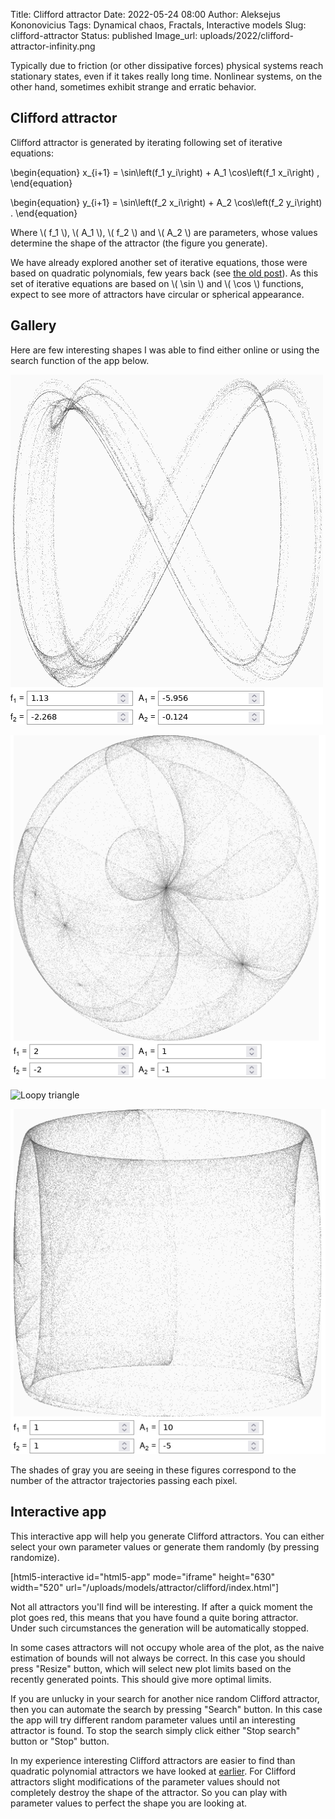 Title: Clifford attractor
Date: 2022-05-24 08:00
Author: Aleksejus Kononovicius
Tags: Dynamical chaos, Fractals, Interactive models
Slug: clifford-attractor
Status: published
Image_url: uploads/2022/clifford-attractor-infinity.png

Typically due to friction (or other dissipative forces) physical systems
reach stationary states, even if it takes really long time. Nonlinear
systems, on the other hand, sometimes exhibit strange and erratic
behavior.
<!--more-->

## Clifford attractor

Clifford attractor is generated by iterating following set of iterative
equations:

\begin{equation}
    x\_{i+1} = \sin\left(f\_1 y\_i\right) + A\_1 \cos\left(f\_1 x\_i\right) ,
\end{equation}

\begin{equation}
    y\_{i+1} = \sin\left(f\_2 x\_i\right) + A\_2 \cos\left(f\_2 y\_i\right) .
\end{equation}

Where \\\( f\_1 \\\), \\\( A\_1 \\\), \\\( f\_2 \\\) and \\\( A\_2 \\\) are
parameters, whose values determine the shape of the attractor (the figure
you generate).

We have already explored another set of iterative equations, those were
based on quadratic polynomials, few years back (see [the old
post]({filename}/articles/2013/randomly-generated-strange-attractors.md)).
As this set of iterative equations are based on \\\( \sin \\\) and
\\\( \cos \\\) functions, expect to see more of attractors have circular or
spherical appearance.

## Gallery

Here are few interesting shapes I was able to find either online or using
the search function of the app below.

![Infinity](/uploads/2022/clifford-attractor-infinity.png "Infinity")

![Sphere inside the sphere](/uploads/2022/clifford-attractor-sphere.png
"Sphere inside the sphere")

![Loopy triangle](/uploads/2022/clifford-attractor-loops.png "Loopy
triangle")

![Six sided die](/uploads/2022/clifford-attractor-die.png "Six sided die")

The shades of gray you are seeing in these figures correspond to the number
of the attractor trajectories passing each pixel.

## Interactive app

This interactive app will help you generate Clifford attractors. You can
either select your own parameter values or generate them randomly (by
pressing randomize).

[html5-interactive id="html5-app" mode="iframe" height="630" width="520"
url="/uploads/models/attractor/clifford/index.html"]

Not all attractors you'll find will be interesting. If after a quick moment
the plot goes red, this means that you have found a quite boring attractor.
Under such circumstances the generation will be automatically stopped.

In some cases attractors will not occupy whole area of the plot, as the
naive estimation of bounds will not always be correct. In this case
you should press "Resize" button, which will select new plot limits based on
the recently generated points. This should give more optimal limits.

If you are unlucky in your search for another nice random Clifford
attractor, then you can automate the search by pressing "Search" button. In
this case the app will try different random parameter values until an
interesting attractor is found. To stop the search simply click either "Stop
search" button or "Stop" button.

In my experience interesting Clifford attractors are easier to find than
quadratic polynomial attractors we have looked at
[earlier]({filename}/articles/2013/randomly-generated-strange-attractors.md).
For Clifford attractors slight modifications of the parameter values should
not completely destroy the shape of the attractor. So you can play with
parameter values to perfect the shape you are looking at.
